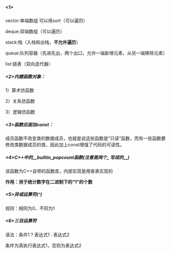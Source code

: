 ##### <1> 

vector:单端数组 可以用sort（可以遍历）

deque:双端数组（可以遍历）

stack:栈（入栈和出栈，**不允许遍历**）

queue:队列容器（先进先出，两个出口，允许一端新增元素，从另一端移除元素）

list:链表（双向迭代器）



##### <2>内建函数对象：

1）算术仿函数

2）关系仿函数

3）逻辑仿函数



##### <3>函数后面加const：

成员函数不改变类的数据成员，也就是说这些函数是”只读“函数，而有一些函数要修改类数据成员的值，因此加上const增强了代码的可读性。



##### <4>C++中的__builtin_popcount函数(注意是两个_ 写成的__)

该函数为C++自带的函数库，内部实现是用查表实现的

**作用：用于统计数字在二进制下的“1”的个数**



##### <5>异或运算符(^)

规则：相同为0，不同为1



##### <6>三目运算符

语法：条件1 ? 表达式1 : 表达式2

条件为真执行表达式1，否则为表达式2
